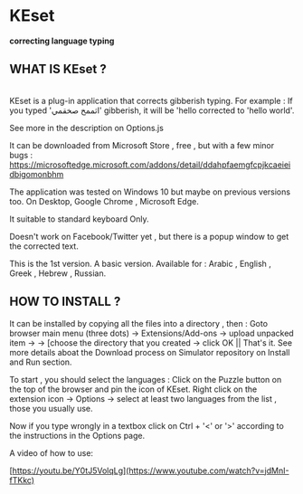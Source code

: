 # KEset
**correcting language typing**

**WHAT IS KEset ?**
----------------
‏                                           
KEset is a plug-in application that corrects gibberish typing.  For example : If you typed
'اثممخ صخقمي' gibberish, 
it will be 'hello corrected  to 'hello world'.

See more in the description on Options.js 

It can be downloaded from Microsoft Store , free , but with a few minor bugs :
https://microsoftedge.microsoft.com/addons/detail/ddahpfaemgfcpjkcaeieidbigomonbhm

The application was tested on Windows 10 but maybe on previous versions too.
On Desktop, Google Chrome , Microsoft Edge.

It suitable to standard keyboard Only.

Doesn't work on Facebook/Twitter yet , but there is a popup window to get the corrected text.

This is the 1st version. A basic version.  Available for :
Arabic , English , Greek , Hebrew , Russian.


**HOW TO INSTALL ?**
-----------------
It can be installed by copying all the files into a directory , then :
Goto browser main menu (three dots) -> Extensions/Add-ons -> upload unpacked item ->
-> [choose the directory that you created -> click OK  ||  That's it.
See more details aboat the Download process on Simulator repository on Install and Run section.

To start , you should select the languages :
Click on the Puzzle button on the top of the browser and pin the icon of KEset.
Right click on the  extension icon -> Options -> select at least two languages from the list , those you usually use.

Now if you type wrongly in a textbox click on Ctrl + '<' or '>' according to the instructions in the Options page.

A video of how to use:

[https://youtu.be/Y0tJ5VolqLg](https://www.youtube.com/watch?v=jdMnI-fTKkc)


